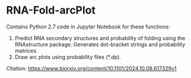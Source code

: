 # RNA-Fold-arcPlot
Contains Python 2.7 code in Jupyter Notebook for these functions:
1. Predict RNA secondary structures and probability of folding using the RNAstructure package. Generates dot-bracket strings and probability matrices. 
2. Draw arc plots using probability files (*.dp).

Citation: https://www.biorxiv.org/content/10.1101/2024.10.08.617329v1
